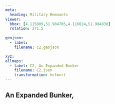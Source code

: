 ```yaml
---
meta:
  heading: Military Remnants
viewer:
  bbox: [4.115809,51.984705,4.116024,51.984838]
  rotation: 271.5
  
geojson:
  - label:
    filename: c2.geojson

xyz:
allmaps:
  - label: C2, An Expanded Bunker
    filename: C2.json
    transformation: helmert
---
```


## An Expanded Bunker,